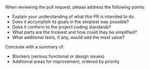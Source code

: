 When reviewing the pull request, please address the following points:
- Explain your understanding of what this PR is intended to do.
- Does it accomplish its goals in the simplest way possible?
- Does it conform to the project coding standards?
- What parts are the trickiest and how could they be simplified?
- What additional tests, if any, would add the most value?

Conclude with a summary of:
- Blockers (serious functional or design issues)
- Additional areas for improvement, ordered by priority
